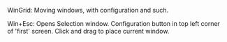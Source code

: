 WinGrid: Moving windows, with configuration and such.

Win+Esc: Opens Selection window. Configuration button in top left corner of 'first' screen.
	Click and drag to place current window.